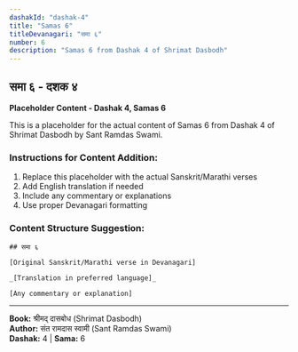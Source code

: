 ```yaml
---
dashakId: "dashak-4"
title: "Samas 6"
titleDevanagari: "समा ६"
number: 6
description: "Samas 6 from Dashak 4 of Shrimat Dasbodh"
---
```


## समा ६ - दशक ४

<!-- TODO: Add the actual Sanskrit/Marathi content here -->

**Placeholder Content - Dashak 4, Samas 6**

This is a placeholder for the actual content of Samas 6 from Dashak 4 of Shrimat Dasbodh by Sant Ramdas Swami.

### Instructions for Content Addition:
1. Replace this placeholder with the actual Sanskrit/Marathi verses
2. Add English translation if needed
3. Include any commentary or explanations
4. Use proper Devanagari formatting

### Content Structure Suggestion:
```
## समा ६

[Original Sanskrit/Marathi verse in Devanagari]

_[Translation in preferred language]_

[Any commentary or explanation]
```

---
**Book:** श्रीमद् दासबोध (Shrimat Dasbodh)  
**Author:** संत रामदास स्वामी (Sant Ramdas Swami)  
**Dashak:** 4 | **Sama:** 6
